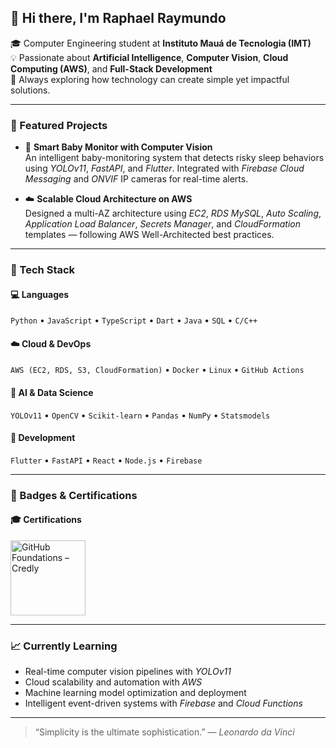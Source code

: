 ## 👋 Hi there, I'm Raphael Raymundo

🎓 Computer Engineering student at **Instituto Mauá de Tecnologia (IMT)**  
💡 Passionate about **Artificial Intelligence**, **Computer Vision**, **Cloud Computing (AWS)**, and **Full-Stack Development**  
🚀 Always exploring how technology can create simple yet impactful solutions.

---

### 🧠 Featured Projects

- 🍼 **Smart Baby Monitor with Computer Vision**  
  An intelligent baby-monitoring system that detects risky sleep behaviors using *YOLOv11*, *FastAPI*, and *Flutter*. Integrated with *Firebase Cloud Messaging* and *ONVIF* IP cameras for real-time alerts.

- ☁️ **Scalable Cloud Architecture on AWS**  
  Designed a multi-AZ architecture using *EC2*, *RDS MySQL*, *Auto Scaling*, *Application Load Balancer*, *Secrets Manager*, and *CloudFormation* templates — following AWS Well-Architected best practices.

---

### 🧰 Tech Stack

#### 💻 Languages
`Python` • `JavaScript` • `TypeScript` • `Dart` • `Java` • `SQL` • `C/C++`

#### ☁️ Cloud & DevOps
`AWS (EC2, RDS, S3, CloudFormation)` • `Docker` • `Linux` • `GitHub Actions`

#### 🧠 AI & Data Science
`YOLOv11` • `OpenCV` • `Scikit-learn` • `Pandas` • `NumPy` • `Statsmodels`

#### 📱 Development
`Flutter` • `FastAPI` • `React` • `Node.js` • `Firebase`

---

### 🏅 Badges & Certifications

#### 🎓 Certifications
<p align="left">
  <a href="https://www.credly.com/badges/30234c43-ec6a-4205-823f-8c58094a55ca/public_url" target="_blank">
    <img src="https://images.credly.com/size/340x340/images/7b3f119b-ada8-4ff6-817a-f2a8bbb7fe97/blob" alt="GitHub Foundations – Credly" width="120">
  </a>
</p>

---

### 📈 Currently Learning

- Real-time computer vision pipelines with *YOLOv11*  
- Cloud scalability and automation with *AWS*  
- Machine learning model optimization and deployment  
- Intelligent event-driven systems with *Firebase* and *Cloud Functions*

---

> “Simplicity is the ultimate sophistication.” — *Leonardo da Vinci*
